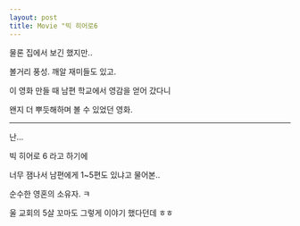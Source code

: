 ```yaml
---
layout: post
title: Movie "빅 히어로6
---
```


물론 집에서 보긴 했지만..

볼거리 풍성. 깨알 재미들도 있고.

이 영화 만들 때 남편 학교에서 영감을 얻어 갔다니 

왠지 더 뿌듯해하며 볼 수 있었던 영화.

---

난...

빅 히어로 6 라고 하기에

너무 잼나서 남편에게 1~5편도 있냐고 물어본.. 

순수한 영혼의 소유자. ㅋ

울 교회의 5살 꼬마도 그렇게 이야기 했다던데 ㅎㅎ



